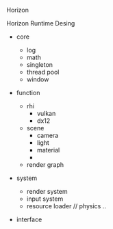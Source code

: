 Horizon

Horizon Runtime Desing


- core
    - log
    - math
    - singleton
    - thread pool
    - window

- function
    - rhi
        - vulkan
        - dx12
    - scene
        - camera
        - light
        - material
        - 
    - render graph


- system
    - render system
    - input system
    - resource loader
    // physics .. 

- interface

